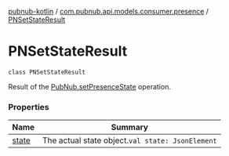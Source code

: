 [pubnub-kotlin](../../index.md) / [com.pubnub.api.models.consumer.presence](../index.md) / [PNSetStateResult](./index.md)

# PNSetStateResult

`class PNSetStateResult`

Result of the [PubNub.setPresenceState](../../com.pubnub.api/-pub-nub/set-presence-state.md) operation.

### Properties

| Name | Summary |
|---|---|
| [state](state.md) | The actual state object.`val state: JsonElement` |
